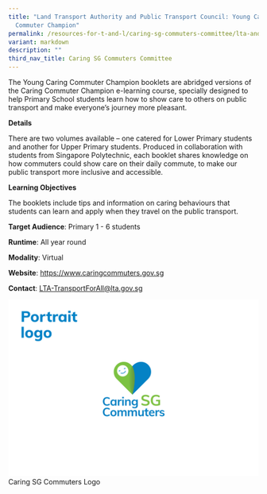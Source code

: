 ```yaml
---
title: "Land Transport Authority and Public Transport Council: Young Caring
  Commuter Champion"
permalink: /resources-for-t-and-l/caring-sg-commuters-committee/lta-and-ptc/young-caring-commuter-champion/
variant: markdown
description: ""
third_nav_title: Caring SG Commuters Committee
---
```

The Young Caring Commuter Champion booklets are abridged versions of the Caring Commuter Champion e-learning course, specially designed to help Primary School students learn how to show care to others on public transport and make everyone’s journey more pleasant.

**Details**

There are two volumes available – one catered for Lower Primary students and another for Upper Primary students. Produced in collaboration with students from Singapore Polytechnic, each booklet shares knowledge on how commuters could show care on their daily commute, to make our public transport more inclusive and accessible.

**Learning Objectives**

The booklets include tips and information on caring behaviours that students can learn and apply when they travel on the public transport.

**Target Audience**: Primary 1 - 6 students

**Runtime**: All year round

**Modality**: Virtual

**Website**: https://www.caringcommuters.gov.sg

**Contact**: LTA-TransportForAll@lta.gov.sg

![](/images/lta_ptc_caring_sg_commuters_logo.png)Caring SG Commuters Logo